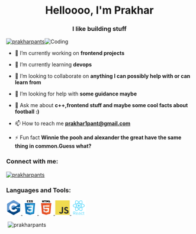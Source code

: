 <h1 align="center">Helloooo, I'm Prakhar</h1>
<h3 align="center">I like building stuff</h3>
<img align="right" alt="Coding" width="400" src="https://thumbs.gfycat.com/AlertRadiantHoiho-size_restricted.gif">

<p align="left"> <a href="https://twitter.com/prakharpants" target="blank"><img src="https://img.shields.io/twitter/follow/prakharpants?logo=twitter&style=for-the-badge" alt="prakharpants" /></a> </p>

- 🔭 I’m currently working on **frontend projects**

- 🌱 I’m currently learning **devops**

- 👯 I’m looking to collaborate on **anything I can possibly help with or can learn from**

- 🤝 I’m looking for help with **some guidance maybe**

- 💬 Ask me about **c++,frontend stuff and maybe some cool facts about football :)**

- 📫 How to reach me **prakhar1pant@gmail.com**

- ⚡ Fun fact **Winnie the pooh and alexander the great have the same thing in common.Guess what?**

<h3 align="left">Connect with me:</h3>
<p align="left">
<a href="https://twitter.com/prakharpants" target="blank"><img align="center" src="https://raw.githubusercontent.com/rahuldkjain/github-profile-readme-generator/master/src/images/icons/Social/twitter.svg" alt="prakharpants" height="30" width="40" /></a>
</p>

<h3 align="left">Languages and Tools:</h3>
<p align="left"> <a href="https://www.w3schools.com/cpp/" target="_blank" rel="noreferrer"> <img src="https://raw.githubusercontent.com/devicons/devicon/master/icons/cplusplus/cplusplus-original.svg" alt="cplusplus" width="40" height="40"/> </a> <a href="https://www.w3schools.com/css/" target="_blank" rel="noreferrer"> <img src="https://raw.githubusercontent.com/devicons/devicon/master/icons/css3/css3-original-wordmark.svg" alt="css3" width="40" height="40"/> </a> <a href="https://www.w3.org/html/" target="_blank" rel="noreferrer"> <img src="https://raw.githubusercontent.com/devicons/devicon/master/icons/html5/html5-original-wordmark.svg" alt="html5" width="40" height="40"/> </a> <a href="https://developer.mozilla.org/en-US/docs/Web/JavaScript" target="_blank" rel="noreferrer"> <img src="https://raw.githubusercontent.com/devicons/devicon/master/icons/javascript/javascript-original.svg" alt="javascript" width="40" height="40"/> </a> <a href="https://reactjs.org/" target="_blank" rel="noreferrer"> <img src="https://raw.githubusercontent.com/devicons/devicon/master/icons/react/react-original-wordmark.svg" alt="react" width="40" height="40"/> </a> </p>

<p>&nbsp;<img align="center" src="https://github-readme-stats.vercel.app/api?username=prakharpants&show_icons=true&locale=en" alt="prakharpants" /></p>
